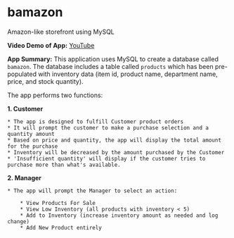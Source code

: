 # bamazon
Amazon-like storefront using MySQL

**Video Demo of App:** 
[YouTube](https://youtu.be/QDY53Icm0k8)

**App Summary:**
This application uses MySQL to create a database called `bamazon`.  The database includes a table called `products` which has been pre-populated with inventory data (item id, product name, department name, price, and stock quantity).

The app performs two functions: 

**1.  Customer** 

    * The app is designed to fulfill Customer product orders 
    * It will prompt the customer to make a purchase selection and a quantity amount 
    * Based on price and quantity, the app will display the total amount for the purchase
    * Inventory will be decreased by the amount purchased by the Customer 
    * 'Insufficient quantity' will display if the customer tries to purchase more than what's available. 


**2. Manager** 

    * The app will prompt the Manager to select an action: 

        * View Products For Sale
        * View Low Inventory (all products with inventory < 5)
        * Add to Inventory (increase inventory amount as needed and log change)
        * Add New Product entirely



